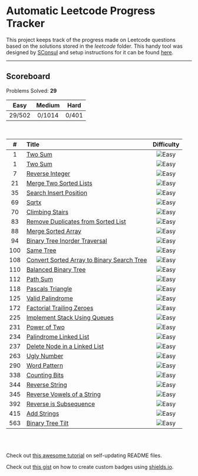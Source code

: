 # Automatic Leetcode Progress Tracker

This project keeps track of the progress made on Leetcode questions based on the solutions stored in the _leetcode_ folder. This handy tool was designed by [SConsul](https://github.com/SConsul) and setup instructions for it can be found [here](https://github.com/SConsul/auto_leetcode_stats).

---

## Scoreboard

Problems Solved: **29**

|Easy| Medium |Hard| 
|:---:|:---:|:---:|
| 29/502 | 0/1014 | 0/401 |

</br>


|#| Title |Difficulty| 
|:---:|:---|:---:|
1 |[Two Sum](https:&#x2F;&#x2F;leetcode.com&#x2F;problems&#x2F;two-sum&#x2F;) |![Easy](https:&#x2F;&#x2F;img.shields.io&#x2F;badge&#x2F;Easy-43A047.svg)|
1 |[Two Sum](https:&#x2F;&#x2F;leetcode.com&#x2F;problems&#x2F;two-sum&#x2F;) |![Easy](https:&#x2F;&#x2F;img.shields.io&#x2F;badge&#x2F;Easy-43A047.svg)|
7 |[Reverse Integer](https:&#x2F;&#x2F;leetcode.com&#x2F;problems&#x2F;reverse-integer&#x2F;) |![Easy](https:&#x2F;&#x2F;img.shields.io&#x2F;badge&#x2F;Easy-43A047.svg)|
21 |[Merge Two Sorted Lists](https:&#x2F;&#x2F;leetcode.com&#x2F;problems&#x2F;merge-two-sorted-lists&#x2F;) |![Easy](https:&#x2F;&#x2F;img.shields.io&#x2F;badge&#x2F;Easy-43A047.svg)|
35 |[Search Insert Position](https:&#x2F;&#x2F;leetcode.com&#x2F;problems&#x2F;search-insert-position&#x2F;) |![Easy](https:&#x2F;&#x2F;img.shields.io&#x2F;badge&#x2F;Easy-43A047.svg)|
69 |[Sqrtx](https:&#x2F;&#x2F;leetcode.com&#x2F;problems&#x2F;sqrtx&#x2F;) |![Easy](https:&#x2F;&#x2F;img.shields.io&#x2F;badge&#x2F;Easy-43A047.svg)|
70 |[Climbing Stairs](https:&#x2F;&#x2F;leetcode.com&#x2F;problems&#x2F;climbing-stairs&#x2F;) |![Easy](https:&#x2F;&#x2F;img.shields.io&#x2F;badge&#x2F;Easy-43A047.svg)|
83 |[Remove Duplicates from Sorted List](https:&#x2F;&#x2F;leetcode.com&#x2F;problems&#x2F;remove-duplicates-from-sorted-list&#x2F;) |![Easy](https:&#x2F;&#x2F;img.shields.io&#x2F;badge&#x2F;Easy-43A047.svg)|
88 |[Merge Sorted Array](https:&#x2F;&#x2F;leetcode.com&#x2F;problems&#x2F;merge-sorted-array&#x2F;) |![Easy](https:&#x2F;&#x2F;img.shields.io&#x2F;badge&#x2F;Easy-43A047.svg)|
94 |[Binary Tree Inorder Traversal](https:&#x2F;&#x2F;leetcode.com&#x2F;problems&#x2F;binary-tree-inorder-traversal&#x2F;) |![Easy](https:&#x2F;&#x2F;img.shields.io&#x2F;badge&#x2F;Easy-43A047.svg)|
100 |[Same Tree](https:&#x2F;&#x2F;leetcode.com&#x2F;problems&#x2F;same-tree&#x2F;) |![Easy](https:&#x2F;&#x2F;img.shields.io&#x2F;badge&#x2F;Easy-43A047.svg)|
108 |[Convert Sorted Array to Binary Search Tree](https:&#x2F;&#x2F;leetcode.com&#x2F;problems&#x2F;convert-sorted-array-to-binary-search-tree&#x2F;) |![Easy](https:&#x2F;&#x2F;img.shields.io&#x2F;badge&#x2F;Easy-43A047.svg)|
110 |[Balanced Binary Tree](https:&#x2F;&#x2F;leetcode.com&#x2F;problems&#x2F;balanced-binary-tree&#x2F;) |![Easy](https:&#x2F;&#x2F;img.shields.io&#x2F;badge&#x2F;Easy-43A047.svg)|
112 |[Path Sum](https:&#x2F;&#x2F;leetcode.com&#x2F;problems&#x2F;path-sum&#x2F;) |![Easy](https:&#x2F;&#x2F;img.shields.io&#x2F;badge&#x2F;Easy-43A047.svg)|
118 |[Pascals Triangle](https:&#x2F;&#x2F;leetcode.com&#x2F;problems&#x2F;pascals-triangle&#x2F;) |![Easy](https:&#x2F;&#x2F;img.shields.io&#x2F;badge&#x2F;Easy-43A047.svg)|
125 |[Valid Palindrome](https:&#x2F;&#x2F;leetcode.com&#x2F;problems&#x2F;valid-palindrome&#x2F;) |![Easy](https:&#x2F;&#x2F;img.shields.io&#x2F;badge&#x2F;Easy-43A047.svg)|
172 |[Factorial Trailing Zeroes](https:&#x2F;&#x2F;leetcode.com&#x2F;problems&#x2F;factorial-trailing-zeroes&#x2F;) |![Easy](https:&#x2F;&#x2F;img.shields.io&#x2F;badge&#x2F;Easy-43A047.svg)|
225 |[Implement Stack Using Queues](https:&#x2F;&#x2F;leetcode.com&#x2F;problems&#x2F;implement-stack-using-queues&#x2F;) |![Easy](https:&#x2F;&#x2F;img.shields.io&#x2F;badge&#x2F;Easy-43A047.svg)|
231 |[Power of Two](https:&#x2F;&#x2F;leetcode.com&#x2F;problems&#x2F;power-of-two&#x2F;) |![Easy](https:&#x2F;&#x2F;img.shields.io&#x2F;badge&#x2F;Easy-43A047.svg)|
234 |[Palindrome Linked List](https:&#x2F;&#x2F;leetcode.com&#x2F;problems&#x2F;palindrome-linked-list&#x2F;) |![Easy](https:&#x2F;&#x2F;img.shields.io&#x2F;badge&#x2F;Easy-43A047.svg)|
237 |[Delete Node in a Linked List](https:&#x2F;&#x2F;leetcode.com&#x2F;problems&#x2F;delete-node-in-a-linked-list&#x2F;) |![Easy](https:&#x2F;&#x2F;img.shields.io&#x2F;badge&#x2F;Easy-43A047.svg)|
263 |[Ugly Number](https:&#x2F;&#x2F;leetcode.com&#x2F;problems&#x2F;ugly-number&#x2F;) |![Easy](https:&#x2F;&#x2F;img.shields.io&#x2F;badge&#x2F;Easy-43A047.svg)|
290 |[Word Pattern](https:&#x2F;&#x2F;leetcode.com&#x2F;problems&#x2F;word-pattern&#x2F;) |![Easy](https:&#x2F;&#x2F;img.shields.io&#x2F;badge&#x2F;Easy-43A047.svg)|
338 |[Counting Bits](https:&#x2F;&#x2F;leetcode.com&#x2F;problems&#x2F;counting-bits&#x2F;) |![Easy](https:&#x2F;&#x2F;img.shields.io&#x2F;badge&#x2F;Easy-43A047.svg)|
344 |[Reverse String](https:&#x2F;&#x2F;leetcode.com&#x2F;problems&#x2F;reverse-string&#x2F;) |![Easy](https:&#x2F;&#x2F;img.shields.io&#x2F;badge&#x2F;Easy-43A047.svg)|
345 |[Reverse Vowels of a String](https:&#x2F;&#x2F;leetcode.com&#x2F;problems&#x2F;reverse-vowels-of-a-string&#x2F;) |![Easy](https:&#x2F;&#x2F;img.shields.io&#x2F;badge&#x2F;Easy-43A047.svg)|
392 |[Reverse is Subsequence](https:&#x2F;&#x2F;leetcode.com&#x2F;problems&#x2F;reverse-is-subsequence&#x2F;) |![Easy](https:&#x2F;&#x2F;img.shields.io&#x2F;badge&#x2F;Easy-43A047.svg)|
415 |[Add Strings](https:&#x2F;&#x2F;leetcode.com&#x2F;problems&#x2F;add-strings&#x2F;) |![Easy](https:&#x2F;&#x2F;img.shields.io&#x2F;badge&#x2F;Easy-43A047.svg)|
563 |[Binary Tree Tilt](https:&#x2F;&#x2F;leetcode.com&#x2F;problems&#x2F;binary-tree-tilt&#x2F;) |![Easy](https:&#x2F;&#x2F;img.shields.io&#x2F;badge&#x2F;Easy-43A047.svg)|

</br></br>

Check out [this awesome tutorial](https://medium.com/swlh/how-to-create-a-self-updating-readme-md-for-your-github-profile-f8b05744ca91) on self-updating README files.

Check out [this gist](https://gist.github.com/afig/be5ab20c50062dba7cb835e30206659a) on how to create custom badges using [shields.io](http://shields.io).
